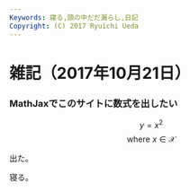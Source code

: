 ```yaml
---
Keywords: 寝る,頭の中だだ漏らし,日記
Copyright: (C) 2017 Ryuichi Ueda
---
```


# 雑記（2017年10月21日）

### MathJaxでこのサイトに数式を出したい

$$ y = x^2  $$ $$\text{where } x \in \mathcal{X} $$


出た。


寝る。
